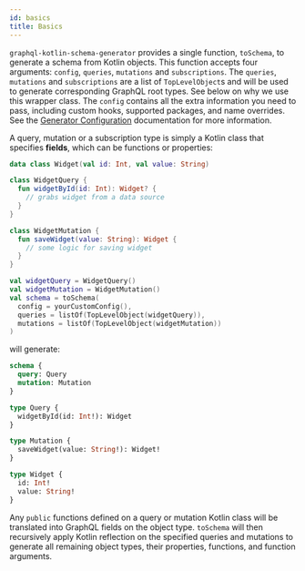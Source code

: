 ```yaml
---
id: basics 
title: Basics
---
```

`graphql-kotlin-schema-generator` provides a single function, `toSchema`, to generate a schema from Kotlin objects. This
function accepts four arguments: `config`, `queries`, `mutations` and `subscriptions`. The `queries`, `mutations` and
`subscriptions` are a list of `TopLevelObject`s and will be used to generate corresponding GraphQL root types. See below
on why we use this wrapper class. The `config` contains all the extra information you need to pass, including custom
hooks, supported packages, and name overrides.
See the [Generator Configuration](generator-config) documentation for more information.

A query, mutation or a subscription type is simply a Kotlin class that specifies **fields**, which can be functions or
properties:

```kotlin
data class Widget(val id: Int, val value: String)

class WidgetQuery {
  fun widgetById(id: Int): Widget? {
    // grabs widget from a data source
  }
}

class WidgetMutation {
  fun saveWidget(value: String): Widget {
    // some logic for saving widget
  }
}

val widgetQuery = WidgetQuery()
val widgetMutation = WidgetMutation()
val schema = toSchema(
  config = yourCustomConfig(),
  queries = listOf(TopLevelObject(widgetQuery)),
  mutations = listOf(TopLevelObject(widgetMutation))
)
```

will generate:

```graphql
schema {
  query: Query
  mutation: Mutation
}

type Query {
  widgetById(id: Int!): Widget
}

type Mutation {
  saveWidget(value: String!): Widget!
}

type Widget {
  id: Int!
  value: String!
}
```

Any `public` functions defined on a query or mutation Kotlin class will be translated into GraphQL fields on the object
type. `toSchema` will then recursively apply Kotlin reflection on the specified queries and mutations to generate all
remaining object types, their properties, functions, and function arguments.
